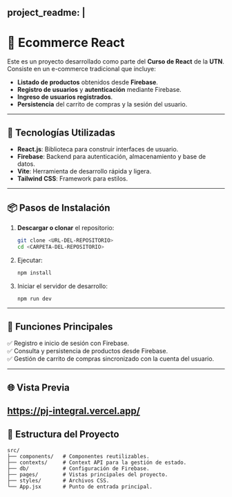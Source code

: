 project_readme: |
  ---
  
  # 🛒 Ecommerce React  
  Este es un proyecto desarrollado como parte del **Curso de React** de la **UTN**.  
  Consiste en un e-commerce tradicional que incluye:  
  - **Listado de productos** obtenidos desde **Firebase**.  
  - **Registro de usuarios** y **autenticación** mediante Firebase.  
  - **Ingreso de usuarios registrados**.  
  - **Persistencia** del carrito de compras y la sesión del usuario.  
  
  ---
  
  ## 🚀 Tecnologías Utilizadas  
  - **React.js**: Biblioteca para construir interfaces de usuario.  
  - **Firebase**: Backend para autenticación, almacenamiento y base de datos.  
  - **Vite**: Herramienta de desarrollo rápida y ligera.  
  - **Tailwind CSS**: Framework para estilos.  
  
  ---
  
  ## 📦 Pasos de Instalación  
  
  1. **Descargar o clonar** el repositorio:  
     ```bash
     git clone <URL-DEL-REPOSITORIO>
     cd <CARPETA-DEL-REPOSITORIO>
     ```  
  
  2. Ejecutar:  
     ```bash
     npm install
     ```  
  
  3. Iniciar el servidor de desarrollo:  
     ```bash
     npm run dev
     ```  
  
  ---
  
  ## 🎯 Funciones Principales  
  ✅ Registro e inicio de sesión con Firebase.  
  ✅ Consulta y persistencia de productos desde Firebase.  
  ✅ Gestión de carrito de compras sincronizado con la cuenta del usuario.  
  
  ---
  
  ## 🌐 Vista Previa  
  https://pj-integral.vercel.app/  
  ---
  
  ## 📂 Estructura del Proyecto  
  ```plaintext
  src/
  ├── components/   # Componentes reutilizables.
  ├── contexts/     # Context API para la gestión de estado.
  ├── db/           # Configuración de Firebase.
  ├── pages/        # Vistas principales del proyecto.
  ├── styles/       # Archivos CSS.
  └── App.jsx       # Punto de entrada principal.
